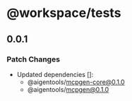 # @workspace/tests

## 0.0.1

### Patch Changes

- Updated dependencies []:
  - @aigentools/mcpgen-core@0.1.0
  - @aigentools/mcpgen@0.1.0
